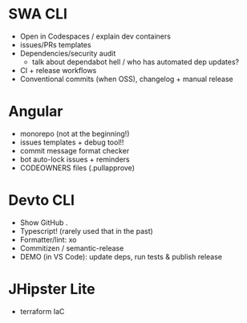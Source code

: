# SWA CLI
  * Open in Codespaces / explain dev containers
  * issues/PRs templates
  * Dependencies/security audit
    - talk about dependabot hell / who has automated dep updates?
  * CI + release workflows
  * Conventional commits (when OSS), changelog + manual release
  
# Angular
  * monorepo (not at the beginning!)
  * issues templates + debug tool!!
  * commit message format checker
  * bot auto-lock issues + reminders
  * CODEOWNERS files (.pullapprove)

# Devto CLI
  * Show GitHub .
  * Typescript! (rarely used that in the past)
  * Formatter/lint: xo
  * Commitizen / semantic-release
  * DEMO (in VS Code): update deps, run tests & publish release

# JHipster Lite
  * terraform  IaC